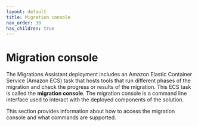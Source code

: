 ```yaml
---
layout: default
title: Migration console
nav_order: 30
has_children: true
---
```


# Migration console

The Migrations Assistant deployment includes an Amazon Elastic Container Service (Amazon ECS) task that hosts tools that run different phases of the migration and check the progress or results of the migration. This ECS task is called the **migration console**. The migration console is a command line interface used to interact with the deployed components of the solution.

This section provides information about how to access the migration console and what commands are supported.

